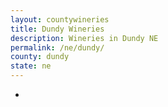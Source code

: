 ```yaml
---
layout: countywineries
title: Dundy Wineries
description: Wineries in Dundy NE
permalink: /ne/dundy/
county: dundy
state: ne
---
```

-
